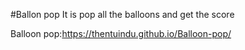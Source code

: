 #Ballon pop
It is pop all the balloons and get the score

Balloon pop:https://thentuindu.github.io/Balloon-pop/

